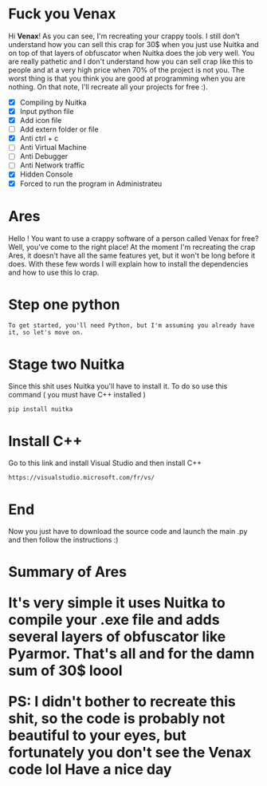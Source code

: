 <h1>Fuck you Venax</h1>

Hi **Venax**! As you can see, I'm recreating your crappy tools. I still don't understand how you can sell this crap for 30$ when you just use Nuitka and on top of that layers of obfuscator when Nuitka does the job very well. You are really pathetic and I don't understand how you can sell crap like this to people and at a very high price when 70% of the project is not you. The worst thing is that you think you are good at programming when you are nothing. On that note, I'll recreate all your projects for free :).

- [x] Compiling by Nuitka
- [x] Input python file
- [x] Add icon file
- [ ] Add extern folder or file
- [x] Anti ctrl + c
- [ ] Anti Virtual Machine
- [ ] Anti Debugger
- [ ] Anti Network traffic
- [x] Hidden Console
- [x] Forced to run the program in Administrateu

<h1>Ares</h1>

Hello ! You want to use a crappy software of a person called Venax for free? Well, you've come to the right place! At the moment I'm recreating the crap Ares, it doesn't have all the same features yet, but it won't be long before it does. With these few words I will explain how to install the dependencies and how to use this lo crap.

<h1>Step one python</h1>
  
```
To get started, you'll need Python, but I'm assuming you already have it, so let's move on.
```

<h1>Stage two Nuitka</h1>
  
Since this shit uses Nuitka you'll have to install it. To do so use this command ( you must have C++ installed  )
```
pip install nuitka
```
  
<h1>Install C++</h1>

Go to this link and install Visual Studio and then install C++
```
https://visualstudio.microsoft.com/fr/vs/
```

<h1>End</h1>
  
Now you just have to download the source code and launch the main .py and then follow the instructions :)

<h1>Summary of Ares
  
It's very simple it uses **Nuitka** to compile your .exe file and adds several layers of obfuscator like **Pyarmor**. That's all and for the damn sum of 30$ loool

**PS: I didn't bother to recreate this shit, so the code is probably not beautiful to your eyes, but fortunately you don't see the Venax code lol**
Have a nice day
